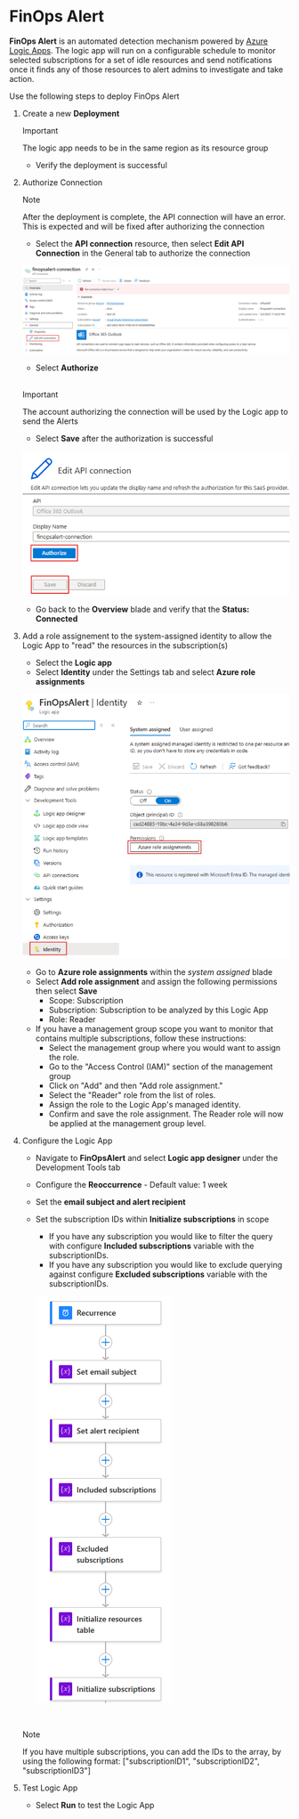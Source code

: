 
# FinOps Alert

**FinOps Alert** is an automated detection mechanism powered by [Azure Logic Apps](https://docs.microsoft.com/azure/logic-apps/logic-apps-overview). The logic app will run on a configurable schedule to monitor selected subscriptions for a set of idle resources and send notifications once it finds any of those resources to alert admins to investigate and take action.

Use the following steps to deploy FinOps Alert

1. Create a new **Deployment**
    > [!IMPORTANT]
    > The logic app needs to be in the same region as its resource group

   * Verify the deployment is successful

2. Authorize Connection
    > [!NOTE]
    > After the deployment is complete, the API connection will have an error. This is expected and will be fixed after authorizing the connection

   * Select the **API connection** resource, then select **Edit API Connection** in the General tab to authorize the connection

    ![Edit API connection page](images/Edit-API-connection.png)

   * Select **Authorize**

    <br>
  
    > [!IMPORTANT]
    > The account authorizing the connection will be used by the Logic app to send the Alerts

   * Select **Save** after the authorization is successful

    ![Authorize & Save page](images/Authorize-&-Save.png)

   * Go back to the **Overview** blade and verify that the **Status: Connected**

3. Add a role assignement to the system-assigned identity to allow the Logic App to "read" the resources in the subscription(s)

   * Select the **Logic app**
   * Select **Identity** under the Settings tab and select **Azure role assignments**

    ![Identity configuration page](images/System-assigned-identity.png)

   * Go to **Azure role assignments** within the *system assigned* blade
   * Select **Add role assignment** and assign the following permissions then select **Save**
      * Scope: Subscription
      * Subscription: Subscription to be analyzed by this Logic App
      * Role: Reader
   * If you have a management group scope you want to monitor that contains multiple subscriptions, follow these instructions:
       * Select the management group where you would want to assign the role.
       * Go to the "Access Control (IAM)" section of the management group
       * Click on "Add" and then "Add role assignment."
       * Select the "Reader" role from the list of roles.
       * Assign the role to the Logic App's managed identity.
       * Confirm and save the role assignment. The Reader role will now be applied at the management group level.

4. Configure the Logic App

   * Navigate to **FinOpsAlert** and select **Logic app designer** under the Development Tools tab
   * Configure the **Reoccurrence** - Default value: 1 week
   * Set the **email subject and alert recipient**
   * Set the subscription IDs within **Initialize subscriptions** in scope
     * If you have any subscription you would like to filter the query with configure **Included subscriptions** variable with the subscriptionIDs.
     * If you have any subscription you would like to exclude querying against configure **Excluded subscriptions** variable with the subscriptionIDs.

      ![Logic app designer configuration page](images/Logic-app-designer.png)

   <br>

   > [!NOTE]
   > If you have multiple subscriptions, you can add the IDs to the array, by using the following format: ["subscriptionID1", "subscriptionID2", "subscriptionID3"]

5. Test Logic App

   * Select **Run** to test the Logic App
